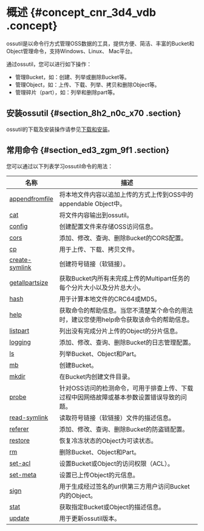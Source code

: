 # 概述 {#concept_cnr_3d4_vdb .concept}

ossutil是以命令行方式管理OSS数据的工具，提供方便、简洁、丰富的Bucket和Object管理命令，支持Windows、Linux、 Mac平台。

通过ossutil，您可以进行如下操作：

-   管理Bucket，如：创建、列举或删除Bucket等。
-   管理Object，如：上传、下载、列举、拷贝和删除Object等。
-   管理碎片（part），如：列举和删除part等。

## 安装ossutil {#section_8h2_n0c_x70 .section}

ossutil的下载及安装操作请参见[下载和安装](cn.zh-CN/常用工具/命令行工具ossutil/下载和安装.md#)。

## 常用命令 {#section_ed3_zgm_9f1 .section}

您可以通过以下列表学习ossutil命令的用法：

|名称|描述|
|--|--|
|[appendfromfile](cn.zh-CN/常用工具/命令行工具ossutil/常用命令/appendfromfile.md#)|将本地文件内容以追加上传的方式上传到OSS中的appendable Object中。|
|[cat](cn.zh-CN/常用工具/命令行工具ossutil/常用命令/cat.md#)|将文件内容输出到ossutil。|
|[config](cn.zh-CN/常用工具/命令行工具ossutil/常用命令/config.md#)|创建配置文件来存储OSS访问信息。|
|[cors](cn.zh-CN/常用工具/命令行工具ossutil/常用命令/cors.md#)|添加、修改、查询、删除Bucket的CORS配置。|
|[cp](cn.zh-CN/常用工具/命令行工具ossutil/常用命令/cp.md#)|用于上传、下载、拷贝文件。|
|[create-symlink](cn.zh-CN/常用工具/命令行工具ossutil/常用命令/create-symlink.md#)|创建符号链接（软链接）。|
|[getallpartsize](cn.zh-CN/常用工具/命令行工具ossutil/常用命令/getallpartsize.md#)|获取Bucket内所有未完成上传的Multipart任务的每个分片大小以及分片总大小。|
|[hash](cn.zh-CN/常用工具/命令行工具ossutil/常用命令/hash.md#)|用于计算本地文件的CRC64或MD5。|
|[help](cn.zh-CN/常用工具/命令行工具ossutil/常用命令/help.md#)|获取命令的帮助信息。当您不清楚某个命令的用法时，建议您使用help命令获取该命令的帮助信息。|
|[listpart](cn.zh-CN/常用工具/命令行工具ossutil/常用命令/listpart.md#)|列出没有完成分片上传的Object的分片信息。|
|[logging](cn.zh-CN/常用工具/命令行工具ossutil/常用命令/logging.md#)|添加、修改、查询、删除Bucket的日志管理配置。|
|[ls](cn.zh-CN/常用工具/命令行工具ossutil/常用命令/ls.md#)|列举Bucket、Object和Part。|
|[mb](cn.zh-CN/常用工具/命令行工具ossutil/常用命令/mb.md#)|创建Bucket。|
|[mkdir](cn.zh-CN/常用工具/命令行工具ossutil/常用命令/mkdir.md#)|在Bucket内创建文件目录。|
|[probe](cn.zh-CN/常用工具/命令行工具ossutil/常用命令/probe.md#)|针对OSS访问的检测命令，可用于排查上传、下载过程中因网络故障或基本参数设置错误导致的问题。|
|[read-symlink](cn.zh-CN/常用工具/命令行工具ossutil/常用命令/read-symlink.md#)|读取符号链接（软链接）文件的描述信息。|
|[referer](cn.zh-CN/常用工具/命令行工具ossutil/常用命令/referer.md#)|添加、修改、查询、删除Bucket的防盗链配置。|
|[restore](cn.zh-CN/常用工具/命令行工具ossutil/常用命令/restore.md#)|恢复冷冻状态的Object为可读状态。|
|[rm](cn.zh-CN/常用工具/命令行工具ossutil/常用命令/rm.md#)|删除Bucket、Object和Part。|
|[set-acl](cn.zh-CN/常用工具/命令行工具ossutil/常用命令/set-acl.md#)|设置Bucket或Object的访问权限（ACL）。|
|[set-meta](cn.zh-CN/常用工具/命令行工具ossutil/常用命令/set-meta.md#)|设置已上传Object的元信息。|
|[sign](cn.zh-CN/常用工具/命令行工具ossutil/常用命令/sign.md#)|用于生成经过签名的url供第三方用户访问Bucket内的Object。|
|[stat](cn.zh-CN/常用工具/命令行工具ossutil/常用命令/stat.md#)|获取指定Bucket或Object的描述信息。|
|[update](cn.zh-CN/常用工具/命令行工具ossutil/常用命令/update.md#)|用于更新ossutil版本。|

